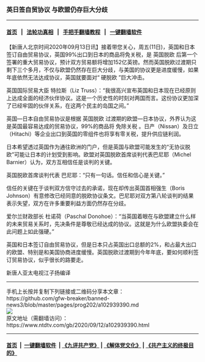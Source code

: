 ### 英日签自贸协议 与欧盟仍存巨大分歧
------------------------

#### [首页](https://github.com/gfw-breaker/banned-news3/blob/master/README.md) &nbsp;&nbsp;|&nbsp;&nbsp; [法轮功真相](https://github.com/begood0513/basic/blob/master/README.md)  &nbsp;&nbsp;|&nbsp;&nbsp; [手把手翻墙教程](https://github.com/gfw-breaker/guides/wiki)  &nbsp;&nbsp;|&nbsp;&nbsp; [一键翻墙软件](https://github.com/gfw-breaker/nogfw/blob/master/README.md)  



<div><div class="post_content" itemprop="articleBody">
 <p>
  【新唐人北京时间2020年09月13日讯】接着带您关心，周五(11日)，英国和日本签订自由贸易协议，英国99%出口到日本的商品将免关税，是
  <ok href="https://www.ntdtv.com/gb/英国脱欧.htm">
   英国脱欧
  </ok>
  后第一个签署的重大贸易协议，预计双方贸易额将增加152亿英镑。然而英国脱欧过渡期只剩下三个多月，不仅与欧盟仍然存在巨大分歧，与美国的协议更是进度缓慢，如果年底依然无法达成协议，英国就要面对“
  <ok href="https://www.ntdtv.com/gb/硬脱欧.htm">
   硬脱欧
  </ok>
  ”巨大冲击。
 </p>
 <p>
  英国国际贸易大臣 特拉斯（Liz Truss）：“我很高兴宣布英国和日本现在已经原则上达成全面的经济伙伴协议。这是一个历史性的时刻对两国而言。这份协议更加深了已经牢固的伙伴关系，在这两个民主的岛国之间。”
 </p>
 <p>
  英国—日本自由贸易协议是根据
  <ok href="https://www.ntdtv.com/gb/英国脱欧.htm">
   英国脱欧
  </ok>
  过渡期的欧盟—日本协议，外界认为这是英国最容易达成的贸易协议，99%的商品将
  <ok href="https://www.ntdtv.com/gb/免除关税.htm">
   免除关税
  </ok>
  。日产（Nissan）及日立（Hitachi）等企业出口到英国的零组件也将享有零关税，提升供应链利润。
 </p>
 <p>
  日本希望透过英国作为通往欧洲的门户，但是英国与欧盟可能发生的“无协议脱欧”可能让日本的计划受到影响。欧盟对英国脱欧首席谈判代表巴尼耶（Michel Barnier）认为，双方互相信任是谈判的关键。
 </p>
 <p>
  英国脱欧首席谈判代表 巴尼耶：“只有一句话。信任和信心是关键。”
 </p>
 <p>
  信任的关键在于谈判双方信守过去的承诺，现在却传出英国首相强生（Boris Johnson）有意修改已经同意的脱欧协议条文。巴尼耶对双方第八轮谈判的结果表示失望，双方在许多重要利益方面仍然存在分歧。
 </p>
 <p>
  爱尔兰财政部长 杜诺荷（Paschal Donohoe）：“当英国着眼在与欧盟建立什么样的未来贸易关系时，先决条件是尊敬已经达成的协议。这就是为什么欧盟执委会在此问题上如此强硬。”
 </p>
 <p>
  英国和日本签订自由贸易协议，但是日本只占英国出口总额的2%，和占最大出口的欧盟、特别是和美国协商进度缓慢。英国脱欧过渡期到今年年底，要如何顺利签订贸易协议，似乎很长的路要走。
 </p>
 <p>
  新唐人亚太电视江子扬编译
 </p>
 <div class="single_ad">
 </div>
</div>
</div>
<hr/>
手机上长按并复制下列链接或二维码分享本文章：<br/>
https://github.com/gfw-breaker/banned-news3/blob/master/pages/prog202/a102939390.md <br/>
<a href='https://github.com/gfw-breaker/banned-news3/blob/master/pages/prog202/a102939390.md'><img src='https://github.com/gfw-breaker/banned-news3/blob/master/pages/prog202/a102939390.md.png'/></a> <br/>
原文地址（需翻墙访问）：https://www.ntdtv.com/gb/2020/09/12/a102939390.html


------------------------
#### [首页](https://github.com/gfw-breaker/banned-news3/blob/master/README.md) &nbsp;|&nbsp; [一键翻墙软件](https://github.com/gfw-breaker/nogfw/blob/master/README.md) &nbsp;| [《九评共产党》](https://github.com/gfw-breaker/9ping.md/blob/master/README.md#九评之一评共产党是什么) | [《解体党文化》](https://github.com/gfw-breaker/jtdwh.md/blob/master/README.md) | [《共产主义的终极目的》](https://github.com/gfw-breaker/gczydzjmd.md/blob/master/README.md)


<img src='http://gfw-breaker.win/banned-news3/pages/prog202/a102939390.md' width='0px' height='0px'/>